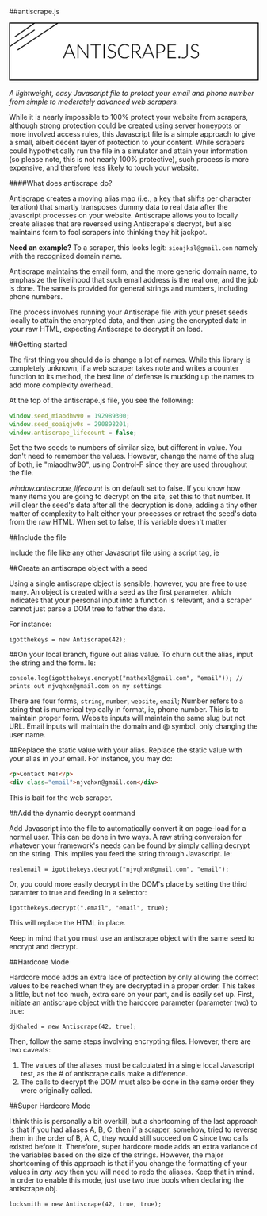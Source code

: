 ##antiscrape.js

![](antiscrape.png)

*A lightweight, easy Javascript file to protect your email and phone number from simple to moderately advanced web scrapers.*
 
While it is nearly impossible to 100% protect your website from scrapers, although strong protection could be created
using server honeypots or more involved access rules, this Javascript file is a simple approach to give a small, albeit
decent layer of protection to your content. While scrapers could hypothetically run the file in a simulator and attain
your information (so please note, this is not nearly 100% protective), such process is more expensive, and therefore
less likely to touch your website.

####What does antiscrape do?

Antiscrape creates a moving alias map (i.e., a key that shifts per character iteration) that smartly transposes dummy data
to real data after the javascript processes on your website. Antiscrape allows you to locally create aliases that are
reversed using Antiscrape's decrypt, but also maintains form to fool scrapers into thinking they hit jackpot.

**Need an example?**
To a scraper, this looks legit:
`sioajksl@gmail.com` namely with the recognized domain name.

Antiscrape maintains the email form, and the more generic domain name, to emphasize the likelihood that such email address
is the real one, and the job is done.  The same is provided for general strings and numbers, including phone numbers.

The process involves running your Antiscrape file with your preset seeds locally to attain the encrypted data, and then using the encrypted data in your raw HTML, expecting Antiscrape to decrypt it on load.

##Getting started

The first thing you should do is change a lot of names. While this library is completely unknown, if a web scraper takes note and writes a counter function to its method, the best line of defense is mucking up the names to add more complexity overhead.

At the top of the antiscrape.js file, you see the following:

```js
window.seed_miaodhw90 = 192989300;
window.seed_soaiqjw0s = 290898201;
window.antiscrape_lifecount = false;
```
Set the two seeds to numbers of similar size, but different in value. You don't need to remember the values. However, change
the name of the slug of both, ie "miaodhw90", using Control-F since they are used throughout the file.

*window.antiscrape_lifecount* is on default set to false. If you know how many items you are going to decrypt on the site,
set this to that number. It will clear the seed's data after all the decryption is done, adding a tiny other matter of complexity to halt either your processes or retract the seed's data from the raw HTML.  When set to false, this variable doesn't matter

##Include the file

Include the file like any other Javascript file using a script tag, ie <script src="path/to/antiscrape.js"></script>

##Create an antiscrape object with a seed

Using a single antiscrape object is sensible, however, you are free to use many. An object is created with a seed as the first
parameter, which indicates that your personal input into a function is relevant, and a scraper cannot just parse a DOM tree
to father the data.

For instance:
```
igotthekeys = new Antiscrape(42);
```

##On your local branch, figure out alias value.
To churn out the alias, input the string and the form. Ie:

```
console.log(igotthekeys.encrypt("mathexl@gmail.com", "email")); // prints out njvqhxn@gmail.com on my settings
```
There are four forms, `string`, `number`, `website`, `email`; Number refers to a string that is numerical typically in format,
ie, phone number. This is to maintain proper form. Website inputs will maintain the same slug but not URL. Email inputs will
maintain the domain and @ symbol, only changing the user name.

##Replace the static value with your alias.
Replace the static value with your alias in your email. For instance, you may do:
```HTML
<p>Contact Me!</p>
<div class="email">njvqhxn@gmail.com</div>
```

This is bait for the web scraper.

##Add the dynamic decrypt command

Add Javascript into the file to automatically convert it on page-load for a normal user. This can be done in two ways. A raw
string conversion for whatever your framework's needs can be found by simply calling decrypt on the string. This implies you
feed the string through Javascript. Ie:

```JS
realemail = igotthekeys.decrypt("njvqhxn@gmail.com", "email");
```
Or, you could more easily decrypt in the DOM's place by setting the third paramter to true and feeding in a selector:
```JS
igotthekeys.decrypt(".email", "email", true);
```
This will replace the HTML in place.

Keep in mind that you must use an antiscrape object with the same seed to encrypt and decrypt.

##Hardcore Mode

Hardcore mode adds an extra lace of protection by only allowing the correct values to be reached when they are decrypted in a
proper order. This takes a little, but not too much, extra care on your part, and is easily set up. First, initiate an
antiscrape object with the hardcore parameter (parameter two) to true:

```
djKhaled = new Antiscrape(42, true);
```

Then, follow the same steps involving encrypting files. However, there are two caveats:

1) The values of the aliases must be calculated in a single local Javascript test, as the # of antiscrape calls make a difference.
2) The calls to decrypt the DOM must also be done in the same order they were originally called.

##Super Hardcore Mode

I think this is personally a bit overkill, but a shortcoming of the last approach is that if you had aliases A, B, C, then
if a scraper, somehow, tried to reverse them in the order of B, A, C, they would still succeed on C since two calls existed before it. Therefore, super hardcore mode adds an extra variance of the variables based on the size of the strings. However,
the major shortcoming of this approach is that if you change the formatting of your values in *any way* then you will need to
redo the aliases. Keep that in mind. In order to enable this mode, just use two true bools when declaring the antiscrape obj.

```
locksmith = new Antiscrape(42, true, true);
```
